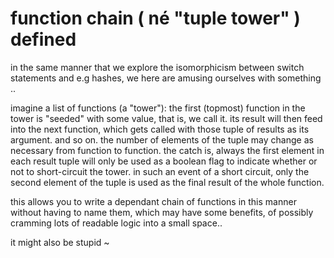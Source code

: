 # function chain ( né "tuple tower" ) defined

in the same manner that we explore the isomorphicism between switch statements
and e.g hashes, we here are amusing ourselves with something ..

imagine a list of functions (a "tower"): the first (topmost) function in the
tower is "seeded" with some value, that is, we call it. its result will then
feed into the next function, which gets called with those tuple of results
as its argument. and so on. the number of elements of the tuple may change
as necessary from function to function. the catch is, always the first element
in each result tuple will only be used as a boolean flag to indicate whether
or not to short-circuit the tower. in such an event of a short circuit, only
the second element of the tuple is used as the final result of the whole
function.

this allows you to write a dependant chain of functions in this manner without
having to name them, which may have some benefits, of possibly cramming
lots of readable logic into a small space..

it might also be stupid
~
